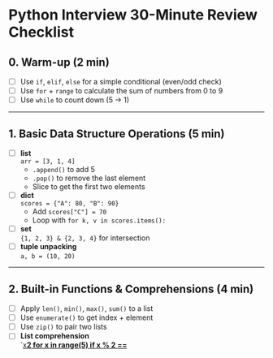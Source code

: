 # Python Interview 30-Minute Review Checklist

## 0. Warm-up (2 min)
- [ ] Use `if`, `elif`, `else` for a simple conditional (even/odd check)
- [ ] Use `for` + `range` to calculate the sum of numbers from 0 to 9
- [ ] Use `while` to count down (5 → 1)

---

## 1. Basic Data Structure Operations (5 min)
- [ ] **list**  
  `arr = [3, 1, 4]`  
  - `.append()` to add 5  
  - `.pop()` to remove the last element  
  - Slice to get the first two elements  
- [ ] **dict**  
  `scores = {"A": 80, "B": 90}`  
  - Add `scores["C"] = 70`  
  - Loop with `for k, v in scores.items():`
- [ ] **set**  
  `{1, 2, 3} & {2, 3, 4}` for intersection
- [ ] **tuple unpacking**  
  `a, b = (10, 20)`

---

## 2. Built-in Functions & Comprehensions (4 min)
- [ ] Apply `len()`, `min()`, `max()`, `sum()` to a list
- [ ] Use `enumerate()` to get index + element
- [ ] Use `zip()` to pair two lists
- [ ] **List comprehension**  
  `[x**2 for x in range(5) if x % 2 ==**]()
